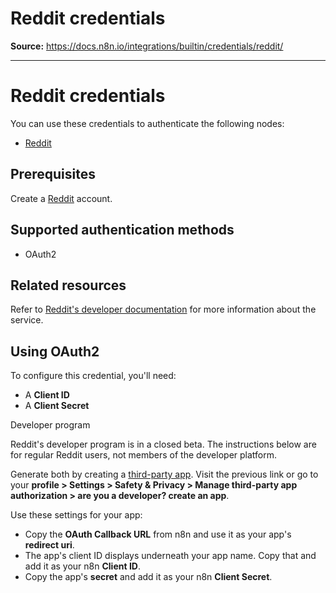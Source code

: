 # Reddit credentials

**Source:** https://docs.n8n.io/integrations/builtin/credentials/reddit/

---

# Reddit credentials

You can use these credentials to authenticate the following nodes:

- [Reddit](../../app-nodes/n8n-nodes-base.reddit/)

## Prerequisites

Create a [Reddit](https://reddit.com/) account.

## Supported authentication methods

- OAuth2

## Related resources

Refer to [Reddit's developer documentation](https://support.reddithelp.com/hc/en-us/articles/14945211791892-Developer-Platform-Accessing-Reddit-Data) for more information about the service.

## Using OAuth2

To configure this credential, you'll need:

- A **Client ID**
- A **Client Secret**

Developer program

Reddit's developer program is in a closed beta. The instructions below are for regular Reddit users, not members of the developer platform.

Generate both by creating a [third-party app](https://www.reddit.com/prefs/apps). Visit the previous link or go to your **profile > Settings > Safety & Privacy > Manage third-party app authorization > are you a developer? create an app**.

Use these settings for your app:

- Copy the **OAuth Callback URL** from n8n and use it as your app's **redirect uri**.
- The app's client ID displays underneath your app name. Copy that and add it as your n8n **Client ID**.
- Copy the app's **secret** and add it as your n8n **Client Secret**.

